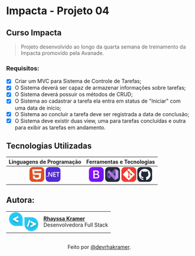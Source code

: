 # Impacta - Projeto 04

## Curso Impacta
> Projeto desenvolvido ao longo da quarta semana de treinamento da Impacta promovido pela Avanade.

### Requisitos:
- [x] Criar um MVC para Sistema de Controle de Tarefas;
- [x] O Sistema deverá ser capaz de armazenar informações sobre tarefas;
- [x] O Sistema deverá possuir os métodos de CRUD;
- [x] O Sistema ao cadastrar a tarefa ela entra em status de "Iniciar" com uma data de início;
- [x] O Sistema ao concluir a tarefa deve ser registrada a data de conclusão;
- [x] O Sistema deve existir duas view, uma para tarefas concluídas e outra para exibir as tarefas em andamento.

## Tecnologias Utilizadas

| Linguagens de Programação | Ferramentas e Tecnologias |
| :-----------------: | :-----------------------: |
| <img height="40" src="https://github.com/rhayssakramer/rhayssakramer/blob/main/assets/icon/HTML.svg"> <img height="40" src="https://github.com/rhayssakramer/rhayssakramer/blob/main/assets/icon/dotnet.svg"> | <img height="40" src="https://github.com/rhayssakramer/rhayssakramer/blob/main/assets/icon/Bootstrap.svg"> <img height="40" src="https://github.com/rhayssakramer/rhayssakramer/blob/main/assets/icon/VisualStudio-Dark.svg"> <img height="40" src="https://github.com/rhayssakramer/rhayssakramer/blob/main/assets/icon/Git.svg"> <img height="40" src="https://github.com/rhayssakramer/rhayssakramer/blob/main/assets/icon/Github-Dark.svg">

## Autora:
<table>
  <tr>
    <td>
      <img width="80px" align="center" src="https://github.com/rhayssakramer/rhayssakramer/blob/main/assets/images/logo.png"/>
    </td>
    <td align="left">
      <a href="https://github.com/rhayssakramer">
        <span><b>Rhayssa Kramer</b></span>
      </a>
      <br>
      <span>Desenvolvedora Full Stack</span>
    </td>
  </tr>
</table>

##
<div align="center">Feito por <a href="https://github.com/rhayssakramer">@devrhakramer</a>.</div>
